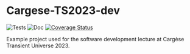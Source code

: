 # Cargese-TS2023-dev

![Tests](https://github.com/dagnic/cargese-TS2023-dev/actions/workflows/test.yml/badge.svg)
![Doc](https://github.com/dagnic/cargese-TS2023-dev/actions/workflows/doc.yml/badge.svg)
[![Coverage Status](https://coveralls.io/repos/github/dagnic/cargese-TS2023-dev/badge.svg?branch=main)](https://coveralls.io/github/dagnic/cargese-TS2023-dev?branch=main)

Example project used for the software development lecture at Cargèse Transient Universe 2023.
